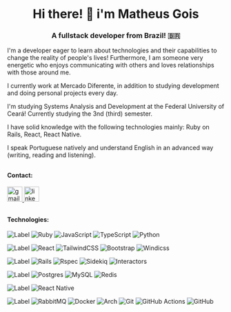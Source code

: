 <h1 align="center">Hi there! 👋 i'm Matheus Gois</h1>
<h3 align="center">A fullstack developer from Brazil! 🇧🇷</h3>

I'm a developer eager to learn about technologies and their capabilities to change the reality of people's lives! Furthermore, I am someone very energetic who enjoys communicating with others and loves relationships with those around me.

I currently work at Mercado Diferente, in addition to studying development and doing personal projects every day.

I'm studying Systems Analysis and Development at the Federal University of Ceará! Currently studying the 3nd (third) semester.

I have solid knowledge with the following technologies mainly: Ruby on Rails, React, React Native.

I speak Portuguese natively and understand English in an advanced way (writing, reading and listening).
##
#### Contact:
  <a href="mailto:mattheusgoiis@gmail.com" target="_blank">
    <img src="https://img.shields.io/static/v1?message=Gmail&logo=gmail&label=&color=D14836&logoColor=white&labelColor=&style=for-the-badge" height="35" alt="gmail logo"  />
  </a>
  <a href="https://www.linkedin.com/in/matheus-gois-37659526b/" target="_blank">
    <img src="https://img.shields.io/badge/linkedin-%230077B5.svg?style=for-the-badge&logo=linkedin&logoColor=white" height="35" alt="linkedin logo"  />
  </a>

##
#### Technologies:

![Label](https://img.shields.io/badge/languages-000.svg?style=for-the-badge&)
![Ruby](https://img.shields.io/badge/ruby-%23CC342D.svg?style=for-the-badge&logo=ruby&logoColor=white)
![JavaScript](https://img.shields.io/badge/javascript-%23323330.svg?style=for-the-badge&logo=javascript&logoColor=%23F7DF1E)
![TypeScript](https://img.shields.io/badge/typescript-%23007ACC.svg?style=for-the-badge&logo=typescript&logoColor=white)
![Python](https://img.shields.io/badge/python-3670A0?style=for-the-badge&logo=python&logoColor=ffdd54)


![Label](https://img.shields.io/badge/frontend-000.svg?style=for-the-badge&)
![React](https://img.shields.io/badge/react-%2320232a.svg?style=for-the-badge&logo=react&logoColor=%2361DAFB)
![TailwindCSS](https://img.shields.io/badge/tailwindcss-%2338B2AC.svg?style=for-the-badge&logo=tailwind-css&logoColor=white)
![Bootstrap](https://img.shields.io/badge/bootstrap-%238511FA.svg?style=for-the-badge&logo=bootstrap&logoColor=white)
![Windicss](https://img.shields.io/badge/windicss-48B0F1.svg?style=for-the-badge&logo=windi-css&logoColor=white)

![Label](https://img.shields.io/badge/backend-000.svg?style=for-the-badge&)
![Rails](https://img.shields.io/badge/rails-%23CC0000.svg?style=for-the-badge&logo=ruby-on-rails&logoColor=white)
![Rspec](https://img.shields.io/badge/rspec-%23CC342D.svg?style=for-the-badge&logo=rubygems&logoColor=white)
![Sidekiq](https://img.shields.io/badge/sidekiq-%23CC342D.svg?style=for-the-badge&logo=rubygems&logoColor=white)
![Interactors](https://img.shields.io/badge/interactors-%23CC342D.svg?style=for-the-badge&logo=rubygems&logoColor=white)

![Label](https://img.shields.io/badge/databases-000.svg?style=for-the-badge&)
![Postgres](https://img.shields.io/badge/postgres-%23316192.svg?style=for-the-badge&logo=postgresql&logoColor=white)
![MySQL](https://img.shields.io/badge/mysql-%2300f.svg?style=for-the-badge&logo=mysql&logoColor=white)
![Redis](https://img.shields.io/badge/redis-%23DD0031.svg?style=for-the-badge&logo=redis&logoColor=white)

![Label](https://img.shields.io/badge/mobile-000.svg?style=for-the-badge&)
![React Native](https://img.shields.io/badge/react_native-%2320232a.svg?style=for-the-badge&logo=react&logoColor=%2361DAFB)

![Label](https://img.shields.io/badge/extra-000.svg?style=for-the-badge&)
![RabbitMQ](https://img.shields.io/badge/Rabbitmq-FF6600?style=for-the-badge&logo=rabbitmq&logoColor=white)
![Docker](https://img.shields.io/badge/docker-%230db7ed.svg?style=for-the-badge&logo=docker&logoColor=white)
![Arch](https://img.shields.io/badge/Arch%20Linux-1793D1?logo=arch-linux&logoColor=fff&style=for-the-badge)
![Git](https://img.shields.io/badge/git-%23F05033.svg?style=for-the-badge&logo=git&logoColor=white)
![GitHub Actions](https://img.shields.io/badge/github%20actions-%232671E5.svg?style=for-the-badge&logo=githubactions&logoColor=white)
![GitHub](https://img.shields.io/badge/github-%23121011.svg?style=for-the-badge&logo=github&logoColor=white)
